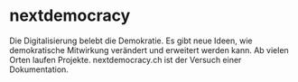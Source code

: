 # nextdemocracy
Die Digitalisierung belebt die Demokratie. Es gibt neue Ideen, wie demokratische Mitwirkung verändert und erweitert werden kann. Ab vielen Orten laufen Projekte.
nextdemocracy.ch ist der Versuch einer Dokumentation.  
